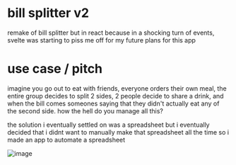 # bill splitter v2

remake of bill splitter but in react because in a shocking turn of events, svelte was starting to piss me off for my future plans for this app

# use case / pitch

imagine you go out to eat with friends, everyone orders their own meal, the entire group decides to split 2 sides, 2 people decide to share a drink,
and when the bill comes someones saying that they didn't actually eat any of the second side.
how the hell do you manage all this?

the solution i eventually settled on was a spreadsheet but i eventually decided that i didnt want to manually make that spreadsheet all the time so i made an app to automate a spreadsheet

![image](https://github.com/user-attachments/assets/432066e5-eb7d-4e86-a5f2-9874bcda94a7)
